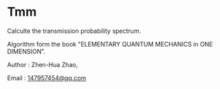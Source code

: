 # Tmm
Calculte the transmission probability spectrum.

Algorithm form the book "ELEMENTARY QUANTUM MECHANICS in ONE DIMENSION".

Author : Zhen-Hua Zhao,

Email  : 147957454@qq.com
